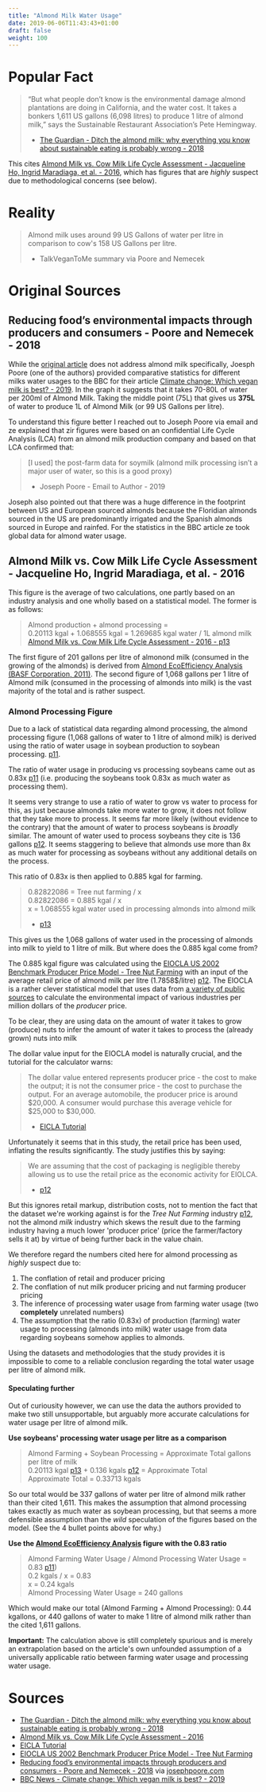```yaml
---
title: "Almond Milk Water Usage"
date: 2019-06-06T11:43:43+01:00
draft: false
weight: 100
---
```


# Popular Fact

>  “But what people don’t know is the environmental damage almond plantations are doing in California, and the water cost. It takes a bonkers 1,611 US gallons (6,098 litres) to produce 1 litre of almond milk,” says the Sustainable Restaurant Association’s Pete Hemingway.  
> - [The Guardian - Ditch the almond milk: why everything you know about sustainable eating is probably wrong - 2018](https://www.theguardian.com/food/2018/sep/05/ditch-the-almond-milk-why-everything-you-know-about-sustainable-eating-is-probably-wrong)

This cites [Almond Milk vs. Cow Milk Life Cycle Assessment - Jacqueline Ho, Ingrid Maradiaga, et al. - 2016](https://web.archive.org/web/20181003201254/https://www.ioes.ucla.edu/wp-content/uploads/cow-vs-almond-milk-1.pdf), which has figures that are _highly_ suspect due to methodological concerns (see below).

# Reality

> Almond milk uses around 99 US Gallons of water per litre in comparison to cow's 158 US Gallons per litre.  
> - TalkVeganToMe summary via Poore and Nemecek 

# Original Sources

## Reducing food’s environmental impacts through producers and consumers - Poore and Nemecek - 2018

While the [original article](http://science.sciencemag.org/cgi/rapidpdf/360/6392/987?ijkey=ffyeW1F0oSl6k&keytype=ref&siteid=sci) does not address almond milk specifically, Joesph Poore (one of the authors) provided comparative statistics for different milks water usages to the BBC for their article [Climate change: Which vegan milk is best? - 2019](https://www.bbc.co.uk/news/science-environment-46654042). In the graph it suggests that it takes 70-80L of water per 200ml of Almond Milk. Taking the middle point (75L) that gives us **375L** of water to produce 1L of Almond Milk (or 99 US Gallons per litre).  

To understand this figure better I reached out to Joseph Poore via email and ze explained that zir figures were based on an confidential Life Cycle Analysis (LCA) from an almond milk production company and based on that LCA confirmed that:

> [I used] the post-farm data for soymilk (almond milk processing isn’t a major user of water, so this is a good proxy)  
> - Joseph Poore - Email to Author - 2019

Joseph also pointed out that there was a huge difference in the footprint between US and European sourced almonds because the Floridian almonds sourced in the US are predominantly irrigated and the Spanish almonds sourced in Europe and rainfed. For the statistics in the BBC article ze took global data for almond water usage.


## Almond Milk vs. Cow Milk Life Cycle Assessment - Jacqueline Ho, Ingrid Maradiaga, et al. - 2016

This figure is the average of two calculations, one partly based on an industry analysis and one wholly based on a statistical model. The former is as follows:

> Almond production + almond processing =  
> 0.20113 kgal + 1.068555 kgal = 1.269685 kgal water / 1L almond milk  
> [Almond Milk vs. Cow Milk Life Cycle Assessment - 2016 - p13](https://web.archive.org/web/20181003201254/https://www.ioes.ucla.edu/wp-content/uploads/cow-vs-almond-milk-1.pdf)

The first figure of 201 gallons per litre of almonond milk (consumed in the growing of the almonds) is derived from [Almond Eco­Efficiency Analysis (BASF Corporation, 2011)](http://www.nsfturkey.com/newsroom_pdf/Almond_EEA_Study_Verification_Final_August_2011.pdf). The second figure of 1,068 gallons per 1 litre of Almond milk (consumed in the processing of almonds into milk) is the vast majority of the total and is rather suspect. 

### Almond Processing Figure
Due to a lack of statistical data regarding almond processing, the almond processing figure (1,068 gallons of water to 1 litre of almond milk) is derived using the ratio of water usage in soybean production to soybean processing. [p11](https://web.archive.org/web/20181003201254/https://www.ioes.ucla.edu/wp-content/uploads/cow-vs-almond-milk-1.pdf).

The ratio of water usage in producing vs processing soybeans came out as 0.83x  [p11](https://web.archive.org/web/20181003201254/https://www.ioes.ucla.edu/wp-content/uploads/cow-vs-almond-milk-1.pdf) (i.e. producing the soybeans took 0.83x as much water as processing them). 

It seems very strange to use a ratio of water to grow vs water to process for this, as just because almonds take more water to grow, it does not follow that they take more to process.  It seems far more likely (without evidence to the contrary) that the amount of water to process soybeans is _broadly_ similar. The amount of water used to process soybeans they cite is 136 gallons [p12](https://web.archive.org/web/20181003201254/https://www.ioes.ucla.edu/wp-content/uploads/cow-vs-almond-milk-1.pdf). It seems staggering to believe that almonds use more than 8x as much water for processing as soybeans without any additional details on the process.

This ratio of 0.83x is then applied to 0.885 kgal for farming.  

> 0.82822086 = Tree nut farming / x  
> 0.82822086 = 0.885 kgal / x  
> x = 1.068555 kgal water used in processing almonds into almond milk  
> - [p13](https://web.archive.org/web/20181003201254/https://www.ioes.ucla.edu/wp-content/uploads/cow-vs-almond-milk-1.pdf) 

This gives us the 1,068 gallons of water used in the processing of almonds into milk to yield to 1 litre of milk.
But where does the 0.885 kgal come from?

The 0.885 kgal figure was calculated using the [EIOCLA US 2002 Benchmark Producer Price Model - Tree Nut Farming](http://www.eiolca.net/cgi-bin/dft/display.pl?hybrid=no&first_level_sector=-1&second_level_sector=111335&newmatrix=US430CIDOC2002&key=7216147368&value=0244216612&incdemand=0.0000017858&selectvect=water&select_button1=Run+Model) with an input of the average retail price of almond milk per litre (1.7858$/litre) [p12](https://web.archive.org/web/20181003201254/https://www.ioes.ucla.edu/wp-content/uploads/cow-vs-almond-milk-1.pdf). The EIOCLA is a rather clever statistical model that uses data from [a variety of public sources](http://www.eiolca.net/docs/full-document-2002-042310.pdf) to calculate the environmental impact of various industries per million dollars of the _producer_ price. 

To be clear, they are using data on the amount of water it takes to grow (produce) nuts to infer the amount of water it takes to process the (already grown) nuts into milk

The dollar value input for the EIOCLA model is naturally crucial, and the tutorial for the calculator warns:

> The dollar value entered represents producer price - the cost to make the output; it is not the consumer price - the cost to purchase the output. For an average automobile, the producer price is around $20,000. A consumer would purchase this average vehicle for $25,000 to $30,000.  
> - [EICLA Tutorial](https://web.archive.org/web/20190606115219/http://www.eiolca.net/tutorial-new/tut_3.html)

Unfortunately it seems that in this study, the retail price has been used, inflating the results significantly. The study justifies this by saying:  

> We are assuming that the cost of packaging is negligible thereby allowing us to use the retail price as the economic activity for EIOLCA.  
> -  [p12](https://web.archive.org/web/20181003201254/https://www.ioes.ucla.edu/wp-content/uploads/cow-vs-almond-milk-1.pdf)

But this ignores retail markup, distribution costs, not to mention the fact that the dataset we're working against is for the _Tree Nut Farming_ industry [p12](https://web.archive.org/web/20181003201254/https://www.ioes.ucla.edu/wp-content/uploads/cow-vs-almond-milk-1.pdf), not the almond _milk_ industry which skews the result due to the farming industry having a much lower 'producer price' (price the farmer/factory sells it at) by virtue of being further back in the value chain.

We therefore regard the numbers cited here for almond processing as _highly_ suspect due to:  

1. The conflation of retail and producer pricing
2. The conflation of nut milk producer pricing and nut farming producer pricing
3. The inference of processing water usage from farming water usage (two **completely** unrelated numbers)
4. The assumption that the ratio (0.83x) of production (farming) water usage to processing (almonds into milk) water usage from data regarding soybeans somehow applies to almonds.

Using the datasets and methodologies that the study provides it is impossible to come to a reliable conclusion regarding the total water usage per litre of almond milk.

#### Speculating further

Out of curiousity however, we can use the data the authors provided to make two still unsupportable, but arguably more accurate calculations for water usage per litre of almond milk. 

**Use soybeans' processing water usage per litre as a comparison**

> Almond Farming + Soybean Processing = Approximate Total gallons per litre of milk  
>   0.20113 kgal [p13](https://web.archive.org/web/20181003201254/https://www.ioes.ucla.edu/wp-content/uploads/cow-vs-almond-milk-1.pdf) + 0.136 kgals [p12](https://web.archive.org/web/20181003201254/https://www.ioes.ucla.edu/wp-content/uploads/cow-vs-almond-milk-1.pdf) = Approximate Total  
> Approximate Total = 0.33713 kgals  

So our total would be 337 gallons of water per litre of almond milk rather than their cited 1,611. This makes the assumption that almond processing takes exactly as much water as soybean processing, but that seems a more defensible assumption than the _wild_ speculation of the figures based on the model. (See the 4 bullet points above for why.)

**Use the [Almond Eco­Efficiency Analysis](http://www.nsfturkey.com/newsroom_pdf/Almond_EEA_Study_Verification_Final_August_2011.pdf) figure with the 0.83 ratio**

> Almond Farming Water Usage / Almond Processing Water Usage = 0.83 [p11](https://web.archive.org/web/20181003201254/https://www.ioes.ucla.edu/wp-content/uploads/cow-vs-almond-milk-1.pdf))  
>  0.2 kgals / x = 0.83  
>  x = 0.24 kgals  
> Almond Processing Water Usage = 240 gallons

Which would make our total (Almond Farming + Almond Processing): 0.44 kgallons, or 440 gallons of water to make 1 litre of almond milk rather than the cited 1,611 gallons.

**Important:** The calculation above is still completely spurious and is merely an extrapolation based on the article's own unfounded assumption of a universally applicable ratio between farming water usage and processing water usage.


# Sources

- [The Guardian - Ditch the almond milk: why everything you know about sustainable eating is probably wrong - 2018](https://www.theguardian.com/food/2018/sep/05/ditch-the-almond-milk-why-everything-you-know-about-sustainable-eating-is-probably-wrong)
- [Almond Milk vs. Cow Milk Life Cycle Assessment - 2016](https://web.archive.org/web/20181003201254/https://www.ioes.ucla.edu/wp-content/uploads/cow-vs-almond-milk-1.pdf)
- [EICLA Tutorial](https://web.archive.org/web/20190606115219/http://www.eiolca.net/tutorial-new/tut_3.html)
- [EIOCLA US 2002 Benchmark Producer Price Model - Tree Nut Farming](http://www.eiolca.net/cgi-bin/dft/display.pl?hybrid=no&first_level_sector=-1&second_level_sector=111335&newmatrix=US430CIDOC2002&key=7216147368&value=0244216612&incdemand=0.0000017858&selectvect=water&select_button1=Run+Model)
- [Reducing food’s environmental impacts through producers and consumers - Poore and Nemecek - 2018](http://science.sciencemag.org/cgi/rapidpdf/360/6392/987?ijkey=ffyeW1F0oSl6k&keytype=ref&siteid=sci) via [josephpoore.com](https://josephpoore.com/)
- [BBC News - Climate change: Which vegan milk is best? - 2019](https://www.bbc.co.uk/news/science-environment-46654042)